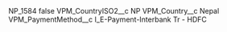 <?xml version="1.0" encoding="UTF-8"?>
<CustomMetadata xmlns="http://soap.sforce.com/2006/04/metadata" xmlns:xsi="http://www.w3.org/2001/XMLSchema-instance" xmlns:xsd="http://www.w3.org/2001/XMLSchema">
    <label>NP_1584</label>
    <protected>false</protected>
    <values>
        <field>VPM_CountryISO2__c</field>
        <value xsi:type="xsd:string">NP</value>
    </values>
    <values>
        <field>VPM_Country__c</field>
        <value xsi:type="xsd:string">Nepal</value>
    </values>
    <values>
        <field>VPM_PaymentMethod__c</field>
        <value xsi:type="xsd:string">I_E-Payment-Interbank Tr - HDFC</value>
    </values>
</CustomMetadata>
